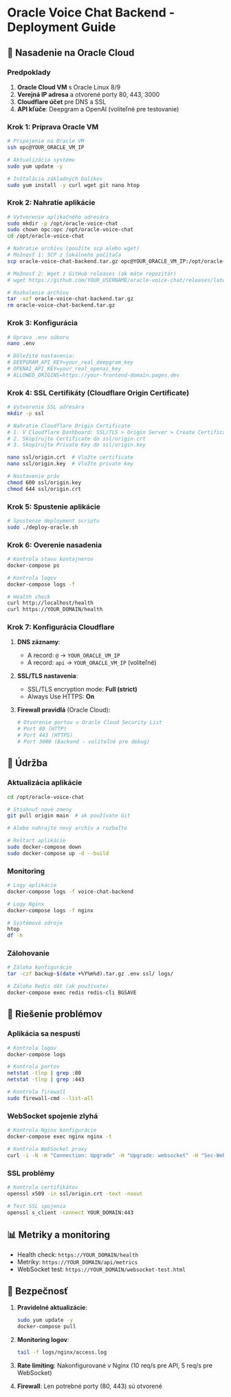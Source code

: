 # Oracle Voice Chat Backend - Deployment Guide

## 🚀 Nasadenie na Oracle Cloud

### Predpoklady

1. **Oracle Cloud VM** s Oracle Linux 8/9
2. **Verejná IP adresa** a otvorené porty 80, 443, 3000
3. **Cloudflare účet** pre DNS a SSL
4. **API kľúče**: Deepgram a OpenAI (voliteľné pre testovanie)

### Krok 1: Príprava Oracle VM

```bash
# Pripojenie na Oracle VM
ssh opc@YOUR_ORACLE_VM_IP

# Aktualizácia systému
sudo yum update -y

# Inštalácia základných balíkov
sudo yum install -y curl wget git nano htop
```

### Krok 2: Nahratie aplikácie

```bash
# Vytvorenie aplikačného adresára
sudo mkdir -p /opt/oracle-voice-chat
sudo chown opc:opc /opt/oracle-voice-chat
cd /opt/oracle-voice-chat

# Nahratie archívu (použite scp alebo wget)
# Možnosť 1: SCP z lokálneho počítača
scp oracle-voice-chat-backend.tar.gz opc@YOUR_ORACLE_VM_IP:/opt/oracle-voice-chat/

# Možnosť 2: Wget z GitHub releases (ak máte repozitár)
# wget https://github.com/YOUR_USERNAME/oracle-voice-chat/releases/latest/download/oracle-voice-chat-backend.tar.gz

# Rozbalenie archívu
tar -xzf oracle-voice-chat-backend.tar.gz
rm oracle-voice-chat-backend.tar.gz
```

### Krok 3: Konfigurácia

```bash
# Úprava .env súboru
nano .env

# Dôležité nastavenia:
# DEEPGRAM_API_KEY=your_real_deepgram_key
# OPENAI_API_KEY=your_real_openai_key
# ALLOWED_ORIGINS=https://your-frontend-domain.pages.dev
```

### Krok 4: SSL Certifikáty (Cloudflare Origin Certificate)

```bash
# Vytvorenie SSL adresára
mkdir -p ssl

# Nahratie Cloudflare Origin Certificate
# 1. V Cloudflare Dashboard: SSL/TLS > Origin Server > Create Certificate
# 2. Skopírujte Certificate do ssl/origin.crt
# 3. Skopírujte Private Key do ssl/origin.key

nano ssl/origin.crt  # Vložte certificate
nano ssl/origin.key  # Vložte private key

# Nastavenie práv
chmod 600 ssl/origin.key
chmod 644 ssl/origin.crt
```

### Krok 5: Spustenie aplikácie

```bash
# Spustenie deployment scriptu
sudo ./deploy-oracle.sh
```

### Krok 6: Overenie nasadenia

```bash
# Kontrola stavu kontajnerov
docker-compose ps

# Kontrola logov
docker-compose logs -f

# Health check
curl http://localhost/health
curl https://YOUR_DOMAIN/health
```

### Krok 7: Konfigurácia Cloudflare

1. **DNS záznamy**:
   - A record: `@` → `YOUR_ORACLE_VM_IP`
   - A record: `api` → `YOUR_ORACLE_VM_IP` (voliteľné)

2. **SSL/TLS nastavenia**:
   - SSL/TLS encryption mode: **Full (strict)**
   - Always Use HTTPS: **On**

3. **Firewall pravidlá** (Oracle Cloud):
   ```bash
   # Otvorenie portov v Oracle Cloud Security List
   # Port 80 (HTTP)
   # Port 443 (HTTPS)
   # Port 3000 (Backend - voliteľné pre debug)
   ```

## 🔧 Údržba

### Aktualizácia aplikácie

```bash
cd /opt/oracle-voice-chat

# Stiahnuť nové zmeny
git pull origin main  # ak používate Git

# Alebo nahrajte nový archív a rozbaľte

# Reštart aplikácie
sudo docker-compose down
sudo docker-compose up -d --build
```

### Monitoring

```bash
# Logy aplikácie
docker-compose logs -f voice-chat-backend

# Logy Nginx
docker-compose logs -f nginx

# Systémové zdroje
htop
df -h
```

### Zálohovanie

```bash
# Záloha konfigurácie
tar -czf backup-$(date +%Y%m%d).tar.gz .env ssl/ logs/

# Záloha Redis dát (ak používate)
docker-compose exec redis redis-cli BGSAVE
```

## 🐛 Riešenie problémov

### Aplikácia sa nespustí

```bash
# Kontrola logov
docker-compose logs

# Kontrola portov
netstat -tlnp | grep :80
netstat -tlnp | grep :443

# Kontrola firewall
sudo firewall-cmd --list-all
```

### WebSocket spojenie zlyhá

```bash
# Kontrola Nginx konfigurácie
docker-compose exec nginx nginx -t

# Kontrola WebSocket proxy
curl -i -N -H "Connection: Upgrade" -H "Upgrade: websocket" -H "Sec-WebSocket-Version: 13" -H "Sec-WebSocket-Key: test" https://YOUR_DOMAIN/ws
```

### SSL problémy

```bash
# Kontrola certifikátov
openssl x509 -in ssl/origin.crt -text -noout

# Test SSL spojenia
openssl s_client -connect YOUR_DOMAIN:443
```

## 📊 Metriky a monitoring

- Health check: `https://YOUR_DOMAIN/health`
- Metriky: `https://YOUR_DOMAIN/api/metrics`
- WebSocket test: `https://YOUR_DOMAIN/websocket-test.html`

## 🔐 Bezpečnosť

1. **Pravidelné aktualizácie**:
   ```bash
   sudo yum update -y
   docker-compose pull
   ```

2. **Monitoring logov**:
   ```bash
   tail -f logs/nginx/access.log
   ```

3. **Rate limiting**: Nakonfigurované v Nginx (10 req/s pre API, 5 req/s pre WebSocket)

4. **Firewall**: Len potrebné porty (80, 443) sú otvorené
